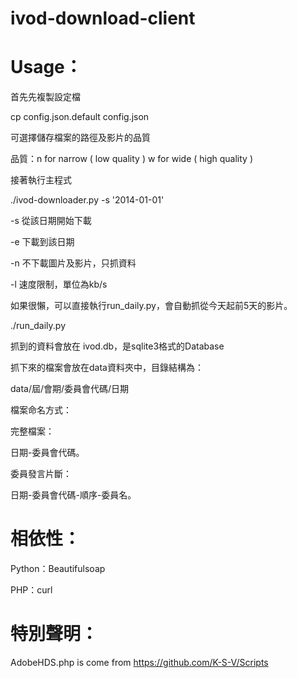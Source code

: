 ivod-download-client
====================

Usage：
======

首先先複製設定檔

cp config.json.default config.json

可選擇儲存檔案的路徑及影片的品質

品質：n for narrow ( low quality )
      w for wide   ( high quality )

接著執行主程式

./ivod-downloader.py -s '2014-01-01'

-s 從該日期開始下載

-e 下載到該日期

-n 不下載圖片及影片，只抓資料

-l 速度限制，單位為kb/s

如果很懶，可以直接執行run_daily.py，會自動抓從今天起前5天的影片。

./run_daily.py

抓到的資料會放在 ivod.db，是sqlite3格式的Database

抓下來的檔案會放在data資料夾中，目錄結構為：

data/屆/會期/委員會代碼/日期

檔案命名方式：

完整檔案：

日期-委員會代碼。

委員發言片斷：

日期-委員會代碼-順序-委員名。


相依性：
======

Python：Beautifulsoap

PHP：curl

特別聲明：
======
AdobeHDS.php is come from https://github.com/K-S-V/Scripts
